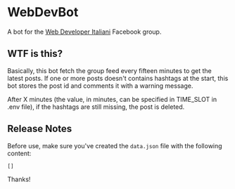 # WebDevBot

A bot for the [Web Developer Italiani](https://www.facebook.com/groups/webdeveloperitaliani/) Facebook group.

## WTF is this?

Basically, this bot fetch the group feed every fifteen minutes to get the latest posts. If one or more posts doesn't contains hashtags at the start, this bot stores the post id and comments it with a warning message.

After X minutes (the value, in minutes, can be specified in TIME_SLOT in .env file), if the hashtags are still missing, the post is deleted.

## Release Notes

Before use, make sure you've created the `data.json` file with the following content:

    []

Thanks!